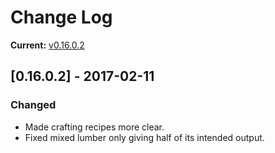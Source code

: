 # Change Log

**Current:** [v0.16.0.2](https://github.com/Qwynn/ExpandedWoodworkingVG/releases/tag/v0.16.0.3)

## [0.16.0.2] - 2017-02-11
### Changed
- Made crafting recipes more clear.
- Fixed mixed lumber only giving half of its intended output.
